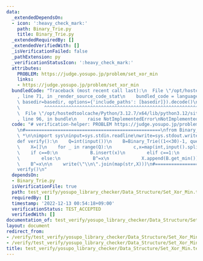 ```yaml
---
data:
  _extendedDependsOn:
  - icon: ':heavy_check_mark:'
    path: Binary_Trie.py
    title: Binary_Trie.py
  _extendedRequiredBy: []
  _extendedVerifiedWith: []
  _isVerificationFailed: false
  _pathExtension: py
  _verificationStatusIcon: ':heavy_check_mark:'
  attributes:
    PROBLEM: https://judge.yosupo.jp/problem/set_xor_min
    links:
    - https://judge.yosupo.jp/problem/set_xor_min
  bundledCode: "Traceback (most recent call last):\n  File \"/opt/hostedtoolcache/Python/3.12.7/x64/lib/python3.12/site-packages/onlinejudge_verify/documentation/build.py\"\
    , line 71, in _render_source_code_stat\n    bundled_code = language.bundle(stat.path,\
    \ basedir=basedir, options={'include_paths': [basedir]}).decode()\n          \
    \         ^^^^^^^^^^^^^^^^^^^^^^^^^^^^^^^^^^^^^^^^^^^^^^^^^^^^^^^^^^^^^^^^^^^^^^^^^^^^^^^^^\n\
    \  File \"/opt/hostedtoolcache/Python/3.12.7/x64/lib/python3.12/site-packages/onlinejudge_verify/languages/python.py\"\
    , line 96, in bundle\n    raise NotImplementedError\nNotImplementedError\n"
  code: "# verification-helper: PROBLEM https://judge.yosupo.jp/problem/set_xor_min\n\
    \n#==================================================\nfrom Binary_Trie import\
    \ *\n\nimport sys\ninput=sys.stdin.readline\nwrite=sys.stdout.write\n\n#================================================\n\
    def verify():\n    Q=int(input())\n    B=Binary_Trie((1<<30)-1, query_number=Q)\n\
    \    X=[]\n    for _ in range(Q):\n        c,x=map(int,input().split())\n    \
    \    if c==0:\n            B.insert(x)\n        elif c==1:\n            B.discard(x)\n\
    \        else:\n            B^=x\n            X.append(B.get_min())\n        \
    \    B^=x\n\n    write(\"\\n\".join(map(str,X)))\n#==================================================\n\
    verify()\n"
  dependsOn:
  - Binary_Trie.py
  isVerificationFile: true
  path: test_verify/yosupo_library_checker/Data_Structure/Set_Xor_Min.test.py
  requiredBy: []
  timestamp: '2022-12-13 00:54:18+09:00'
  verificationStatus: TEST_ACCEPTED
  verifiedWith: []
documentation_of: test_verify/yosupo_library_checker/Data_Structure/Set_Xor_Min.test.py
layout: document
redirect_from:
- /verify/test_verify/yosupo_library_checker/Data_Structure/Set_Xor_Min.test.py
- /verify/test_verify/yosupo_library_checker/Data_Structure/Set_Xor_Min.test.py.html
title: test_verify/yosupo_library_checker/Data_Structure/Set_Xor_Min.test.py
---
```

